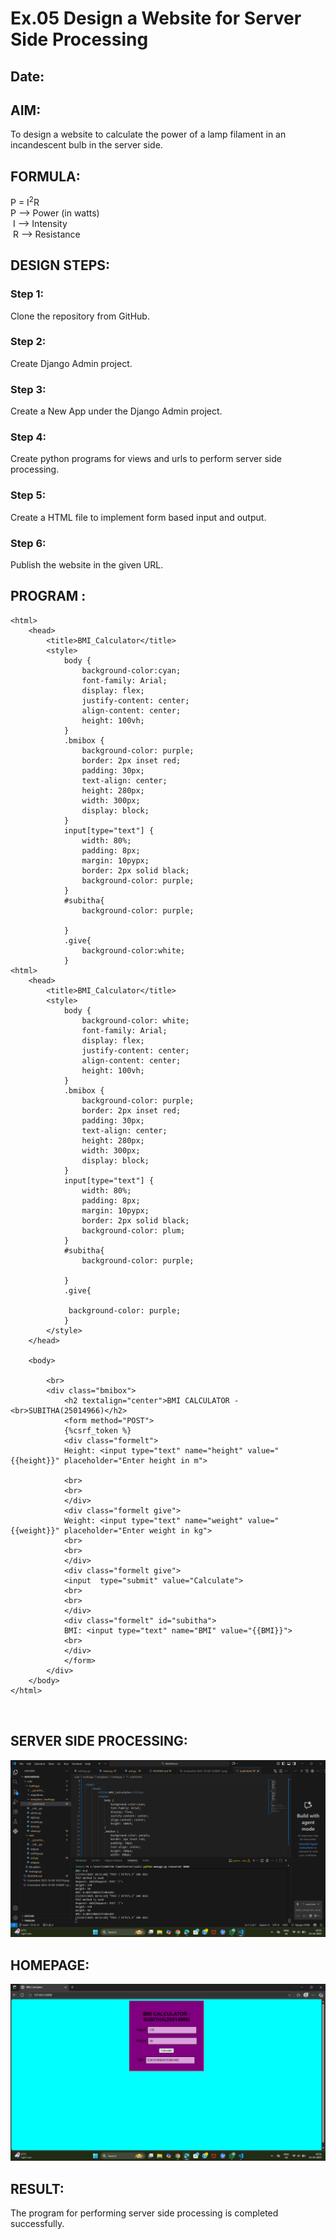 # Ex.05 Design a Website for Server Side Processing
## Date:

## AIM:
 To design a website to calculate the power of a lamp filament in an incandescent bulb in the server side. 


## FORMULA:
P = I<sup>2</sup>R
<br> P --> Power (in watts)
<br> I --> Intensity
<br> R --> Resistance

## DESIGN STEPS:

### Step 1:
Clone the repository from GitHub.

### Step 2:
Create Django Admin project.

### Step 3:
Create a New App under the Django Admin project.

### Step 4:
Create python programs for views and urls to perform server side processing.

### Step 5:
Create a HTML file to implement form based input and output.

### Step 6:
Publish the website in the given URL.

## PROGRAM :
```
<html>
    <head>
        <title>BMI_Calculator</title>
        <style>
            body {
                background-color:cyan;
                font-family: Arial;
                display: flex;
                justify-content: center;
                align-content: center;
                height: 100vh;
            }
            .bmibox {
                background-color: purple;
                border: 2px inset red;
                padding: 30px;
                text-align: center;
                height: 280px;
                width: 300px;
                display: block;
            }
            input[type="text"] {
                width: 80%;
                padding: 8px;
                margin: 10pypx;
                border: 2px solid black;
                background-color: purple;
            }
            #subitha{
                background-color: purple;

            }
            .give{
                background-color:white;
            }
<html>
    <head>
        <title>BMI_Calculator</title>
        <style>
            body {
                background-color: white;
                font-family: Arial;
                display: flex;
                justify-content: center;
                align-content: center;
                height: 100vh;
            }
            .bmibox {
                background-color: purple;
                border: 2px inset red;
                padding: 30px;
                text-align: center;
                height: 280px;
                width: 300px;
                display: block;
            }
            input[type="text"] {
                width: 80%;
                padding: 8px;
                margin: 10pypx;
                border: 2px solid black;
                background-color: plum;
            }
            #subitha{
                background-color: purple;

            }
            .give{

             background-color: purple;   
            }
        </style>
    </head>

    <body>
        
        <br>
        <div class="bmibox">
            <h2 textalign="center">BMI CALCULATOR - <br>SUBITHA(25014966)</h2>
            <form method="POST">
            {%csrf_token %}
            <div class="formelt">
            Height: <input type="text" name="height" value="{{height}}" placeholder="Enter height in m">

            <br>
            <br>
            </div>
            <div class="formelt give">
            Weight: <input type="text" name="weight" value="{{weight}}" placeholder="Enter weight in kg">
            <br>
            <br>
            </div>
            <div class="formelt give">
            <input  type="submit" value="Calculate">
            <br>
            <br>
            </div>
            <div class="formelt" id="subitha">
            BMI: <input type="text" name="BMI" value="{{BMI}}">
            <br>
            </div>
            </form>
        </div>
    </body>
</html>



```


## SERVER SIDE PROCESSING:
![alt text](<subi/mathapp/templates/mathapp/Screenshot (18).png>)
## HOMEPAGE:
![alt text](<subi/mathapp/templates/mathapp/Screenshot (17).png>)
## RESULT:
The program for performing server side processing is completed successfully.
